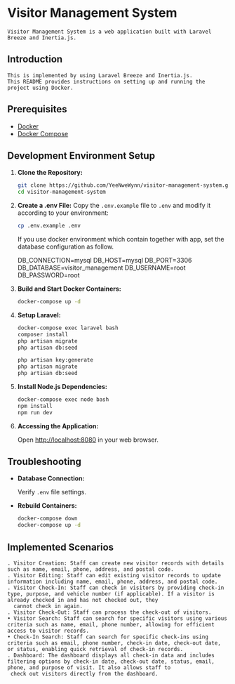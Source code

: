 # Visitor Management System

    Visitor Management System is a web application built with Laravel Breeze and Inertia.js.

## Introduction

    This is implemented by using Laravel Breeze and Inertia.js.
    This README provides instructions on setting up and running the project using Docker.

## Prerequisites

-   [Docker](https://www.docker.com/get-started)
-   [Docker Compose](https://docs.docker.com/compose/install/)

## Development Environment Setup

1. **Clone the Repository:**

    ```bash
    git clone https://github.com/YeeNweWynn/visitor-management-system.git
    cd visitor-management-system
    ```

2. **Create a .env File:**
   Copy the `.env.example` file to `.env` and modify it according to your environment:

    ```bash
    cp .env.example .env

    ```

    If you use docker environment which contain together with app, set the database configuration as follow.

    DB_CONNECTION=mysql
    DB_HOST=mysql
    DB_PORT=3306
    DB_DATABASE=visitor_management
    DB_USERNAME=root
    DB_PASSWORD=root

3. **Build and Start Docker Containers:**

    ```bash
    docker-compose up -d
    ```

4. **Setup Laravel:**

    ```bash
    docker-compose exec laravel bash
    composer install
    php artisan migrate
    php artisan db:seed

    php artisan key:generate
    php artisan migrate
    php artisan db:seed

    ```

5. **Install Node.js Dependencies:**

    ```bash
    docker-compose exec node bash
    npm install
    npm run dev
    ```

6. **Accessing the Application:**

    Open [http://localhost:8080](http://localhost:8080) in your web browser.

## Troubleshooting

-   **Database Connection:**

    Verify `.env` file settings.

-   **Rebuild Containers:**

    ```bash
    docker-compose down
    docker-compose up -d
    ```

## Implemented Scenarios

    . Visitor Creation: Staff can create new visitor records with details such as name, email, phone, address, and postal code.
    . Visitor Editing: Staff can edit existing visitor records to update information including name, email, phone, address, and postal code.
    . Visitor Check-In: Staff can check in visitors by providing check-in type, purpose, and vehicle number (if applicable). If a visitor is already checked in and has not checked out, they
      cannot check in again.
    . Visitor Check-Out: Staff can process the check-out of visitors.
    • Visitor Search: Staff can search for specific visitors using various criteria such as name, email, phone number, allowing for efficient access to visitor records.
    • Check-In Search: Staff can search for specific check-ins using criteria such as email, phone number, check-in date, check-out date, or status, enabling quick retrieval of check-in records.
    . Dashboard: The dashboard displays all check-in data and includes filtering options by check-in date, check-out date, status, email, phone, and purpose of visit. It also allows staff to
     check out visitors directly from the dashboard.
